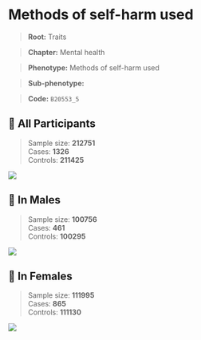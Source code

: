 # Methods of self-harm used
> **Root:** Traits  

> **Chapter:** Mental health  

> **Phenotype:** Methods of self-harm used  

> **Sub-phenotype:**   

> **Code:** `B20553_5`

## 🧪 All Participants  
> Sample size: **212751**  
> Cases: **1326**  
> Controls: **211425**
<img src="/Traits/Figures/ALL/B20553_5.png"/>
<CsvTable src="/Traits_Data/ALL/LG_B20553_5.csv" label="🔍 View full results" />

## 👨 In Males  
> Sample size: **100756**  
> Cases: **461**  
> Controls: **100295**
<img src="/Traits/Figures/Male/B20553_5.png"/>
<CsvTable src="/Traits_Data/Male/LG_B20553_5.csv" label="🔍 View full results" />

## 👩 In Females  
> Sample size: **111995**  
> Cases: **865**  
> Controls: **111130**
<img src="/Traits/Figures/Female/B20553_5.png"/>
<CsvTable src="/Traits_Data/Female/LG_B20553_5.csv" label="🔍 View full results" />
